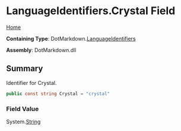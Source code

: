 # LanguageIdentifiers\.Crystal Field

[Home](../../../README.md)

**Containing Type**: DotMarkdown\.[LanguageIdentifiers](../README.md)

**Assembly**: DotMarkdown\.dll

## Summary

Identifier for Crystal\.

```csharp
public const string Crystal = "crystal"
```

### Field Value

System\.[String](https://docs.microsoft.com/en-us/dotnet/api/system.string)

